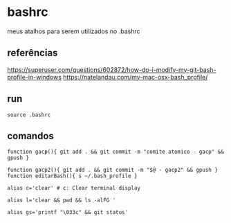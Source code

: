 # bashrc
meus atalhos para serem utilizados no .bashrc

## referências
https://superuser.com/questions/602872/how-do-i-modify-my-git-bash-profile-in-windows
https://natelandau.com/my-mac-osx-bash_profile/

## run
`source .bashrc`

## comandos
`
function gacp(){
  git add . && git commit -m "comite atomico - gacp" && gpush
}
`

`
function gacp2(){
  git add . && git commit -m "$@ - gacp2" && gpush
}
`
`
function editarBash(){
  s ~/.bash_profile
}
`

`alias c='clear' # c: Clear terminal display`

`alias l='clear && pwd && ls -alFG '`

`alias gs='printf "\033c" && git status'`

